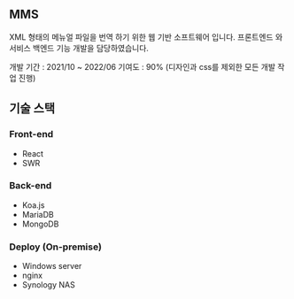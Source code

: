 ## MMS
XML 형태의 메뉴얼 파일을 번역 하기 위한 웹 기반 소프트웨어 입니다. 프론트엔드 와 서비스 백엔드 기능 개발을 담당하였습니다.  
  
개발 기간 : 2021/10 ~ 2022/06 기여도 : 90% (디자인과 css를 제외한 모든 개발 작업 진행)

## 기술 스택
### Front-end
* React
* SWR

### Back-end
* Koa.js
* MariaDB
* MongoDB

### Deploy (On-premise)
* Windows server
* nginx
* Synology NAS
